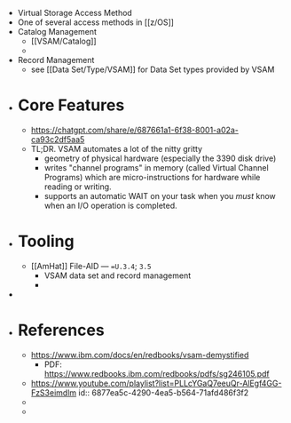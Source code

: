 - Virtual Storage Access Method
- One of several access methods in [[z/OS]]
- Catalog Management
	- [[VSAM/Catalog]]
	-
- Record Management
	- see [[Data Set/Type/VSAM]] for Data Set types provided by VSAM
- # Core Features
	- https://chatgpt.com/share/e/687661a1-6f38-8001-a02a-ca93c2df5aa5
	- TL;DR. VSAM automates a lot of the nitty gritty
		- geometry of physical hardware (especially the 3390 disk drive)
		- writes "channel programs" in memory (called Virtual Channel Programs) which are micro-instructions for hardware while reading or writing.
		- supports an automatic WAIT on your task when you _must_ know when an I/O operation is completed.
- # Tooling
	- [[AmHat]] File-AID — `=U.3.4`; `3.5`
		- VSAM data set and record management
		-
-
- # References
	- https://www.ibm.com/docs/en/redbooks/vsam-demystified
		- PDF: https://www.redbooks.ibm.com/redbooks/pdfs/sg246105.pdf
	- https://www.youtube.com/playlist?list=PLLcYGaQ7eeuQr-AlEgf4GG-FzS3eimdlm
	  id:: 6877ea5c-4290-4ea5-b564-71afd486f3f2
	-
	-